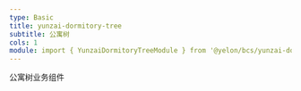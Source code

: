 ```yaml
---
type: Basic
title: yunzai-dormitory-tree
subtitle: 公寓树
cols: 1
module: import { YunzaiDormitoryTreeModule } from '@yelon/bcs/yunzai-dormitory-tree';
---
```


公寓树业务组件

